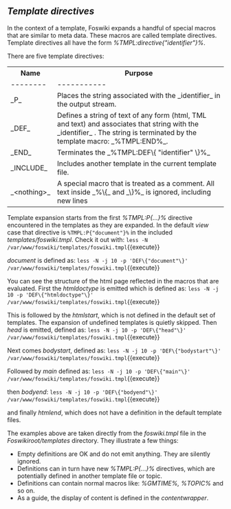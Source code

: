 ## _Template directives_	

In the context of a template, Foswiki expands a handful of special macros that are similar to meta data. These macros are called template directives. Template directives all have the form _%TMPL:directive\{"identifier"\}%_.

There are five template directives:

<table class="foswikiTable">
<tr class="foswikiTableOdd foswikiTableRowdataBgSorted0 foswikiTableRowdataBg0">
<th class="foswikiTableCol0 foswikiFirstCol"> Name </th>
<th class="foswikiTableCol1 foswikiLastCol"> Purpose </th>
</tr>
<tr class="foswikiTableEven foswikiTableRowdataBgSorted0 foswikiTableRowdataBg0">
<td class="foswikiTableCol0 foswikiFirstCol"> -------- </td>
<td class="foswikiTableCol1 foswikiLastCol"> ----------- </td>
</tr>
<tr class="foswikiTableOdd foswikiTableRowdataBgSorted1 foswikiTableRowdataBg1">
<td class="foswikiTableCol0 foswikiFirstCol">_P_</td>
<td class="foswikiTableCol1 foswikiLastCol"> Places the string associated with the _identifier_ in the output stream. </td>
</tr>
<tr class="foswikiTableEven foswikiTableRowdataBgSorted0 foswikiTableRowdataBg0">
<td class="foswikiTableCol0 foswikiFirstCol">_DEF_</td>
<td class="foswikiTableCol1 foswikiLastCol"> Defines a string of text of any form (html, TML and text) and associates that string with the _identifier_ . The string is terminated by the template macro: _%TMPL:END%_. </td>
</tr>
<tr class="foswikiTableOdd foswikiTableRowdataBgSorted1 foswikiTableRowdataBg1">
<td class="foswikiTableCol0 foswikiFirstCol">_END_</td>
<td class="foswikiTableCol1 foswikiLastCol"> Terminates the _%TMPL:DEF\{ "identifier" \}%_</td>
</tr>
<tr class="foswikiTableEven foswikiTableRowdataBgSorted0 foswikiTableRowdataBg0">
<td class="foswikiTableCol0 foswikiFirstCol">_INCLUDE_</td>
<td class="foswikiTableCol1 foswikiLastCol"> Includes another template in the current template file. </td>
</tr>
<tr class="foswikiTableOdd foswikiTableRowdataBgSorted1 foswikiTableRowdataBg1">
<td class="foswikiTableCol0 foswikiFirstCol foswikiLast">_&lt;nothing&gt;_</td>
<td class="foswikiTableCol1 foswikiLastCol foswikiLast"> A special macro that is treated as a comment. All text inside _%\{_ and _\}%_ is ignored, including new lines </td>
</tr>
</table>

Template expansion starts from the first _%TMPL:P\{...\}%_ directive encountered in the templates as they are expanded. In the default _view_ case that directive is `%TMPL:P{"document"}%` in the included _templates/foswiki.tmpl_. Check it out with: `less -N /var/www/foswiki/templates/foswiki.tmpl`{{execute}}

_document_ is defined as: `less -N -j 10 -p 'DEF\{"document"\}' /var/www/foswiki/templates/foswiki.tmpl`{{execute}}

You can see the structure of the html page reflected in the macros that are evaluated. First the _htmldoctype_ is emitted which is defined as: `less -N -j 10 -p 'DEF\{"htmldoctype"\}' /var/www/foswiki/templates/foswiki.tmpl`{{execute}}

This is followed by the _htmlstart_, which is not defined in the default set of templates. The expansion of undefined templates is quietly skipped. Then _head_ is emitted, defined as: `less -N -j 10 -p 'DEF\{"head"\}' /var/www/foswiki/templates/foswiki.tmpl`{{execute}}

Next comes _bodystart_, defined as: `less -N -j 10 -p 'DEF\{"bodystart"\}' /var/www/foswiki/templates/foswiki.tmpl`{{execute}}

Followed by _main_ defined as: `less -N -j 10 -p 'DEF\{"main"\}' /var/www/foswiki/templates/foswiki.tmpl`{{execute}}

then _bodyend_: `less -N -j 10 -p 'DEF\{"bodyend"\}' /var/www/foswiki/templates/foswiki.tmpl`{{execute}}

and finally _htmlend_, which does not have a definition in the default template files.

The examples above are taken directly from the _foswiki.tmpl_ file in the _Foswikiroot/templates_ directory. They illustrate a few things:
* Empty definitions are OK and do not emit anything. They are silently ignored.
* Definitions can in turn have new _%TMPL:P\{...\}%_ directives, which are potentially defined in another template file or topic.
* Definitions can contain normal macros like: _%GMTIME%, %TOPIC%_ and so on.
* As a guide, the display of content is defined in the _contentwrapper_.